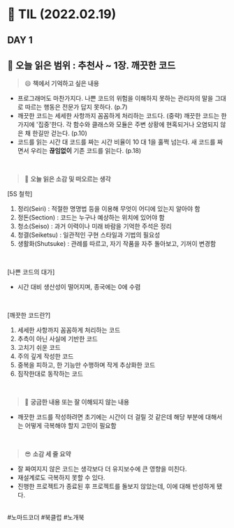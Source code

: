 # :pencil: TIL (2022.02.19)
## DAY 1
:book: 오늘 읽은 범위 : 추천사 ~ 1장. 깨끗한 코드
---
> :smile: **책에서 기억하고 싶은 내용**
 + 프로그래머도 마찬가지다. 나쁜 코드의 위험을 이해하지 못하는 관리자의 말을 그대로 따르는 행동은 전문가 답지 못하다. (p.7)
 + 깨끗한 코드는 세세한 사항까지 꼼꼼하게 처리하는 코드다. (중략) 깨끗한 코드는 한 가지에 '집중'한다. 각 함수와 클래스와 모듈은 주변 상황에 현혹되거나 오염되지 않은 채 한길만 걷는다. (p.10)
 + 코드를 읽는 시간 대 코드를 짜는 시간 비율이 10 대 1을 훌쩍 넘는다. 새 코드를 짜면서 우리는 **끊임없이** 기존 코드를 읽는다. (p.18)
 <br>
 
> :thinking: **오늘 읽은 소감 및 떠오르는 생각**  
 
 [5S 철학]
  1. 정리(Seiri) : 적절한 명명법 등을 이용해 무엇이 어디에 있는지 알아야 함
  2. 정돈(Section) : 코드는 누구나 예상하는 위치에 있어야 함
  3. 청소(Seiso) : 과거 이력이나 미래 바람을 기억한 주석은 정리
  4. 청결(Seiketsu) : 일관적인 구현 스타일과 기법의 필요성
  5. 생활화(Shutsuke) : 관례를 따르고, 자기 작품을 자주 돌아보고, 기꺼이 변경함  
 <br>
 
 [나쁜 코드의 대가]  
   + 시간 대비 생산성이 떨어지며, 종국에는 0에 수렴  
<br>

 [깨끗한 코드란?]
  1. 세세한 사항까지 꼼꼼하게 처리하는 코드
  2. 추측이 아닌 사실에 기반한 코드
  3. 고치기 쉬운 코드
  4. 주의 깊게 작성한 코드
  5. 중복을 피하고, 한 기능만 수행하며 작게 추상화한 코드
  6. 짐작한대로 동작하는 코드
 
 <br>

> :mag_right: **궁금한 내용 또는 잘 이해되지 않는 내용**
 + 깨끗한 코드를 작성하려면 초기에는 시간이 더 걸릴 것 같은데 해당 부분에 대해서는 어떻게 극복해야 할지 고민이 필요함
 
 <br>
 
> :sunglasses: **소감 세 줄 요약**
 + 잘 짜여지지 않은 코드는 생각보다 더 유지보수에 큰 영향을 미친다.
 + 재설계로도 극복하지 못할 수 있다.
 + 진행한 프로젝트가 종료된 후 프로젝트를 돌보지 않았는데, 이에 대해 반성하게 됐다.

 <br>
 #노마드코더 #북클럽 #노개북
